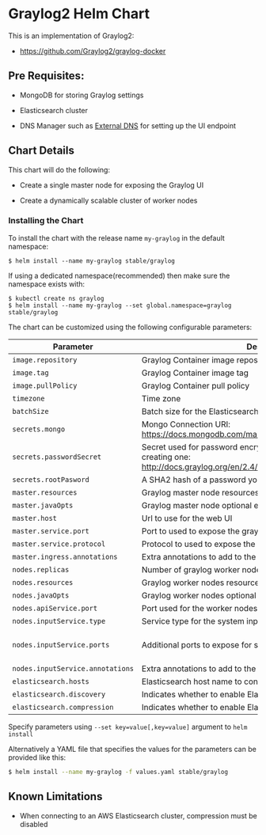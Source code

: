 # Graylog2 Helm Chart

This is an implementation of Graylog2:

 * https://github.com/Graylog2/graylog-docker

## Pre Requisites:

* MongoDB for storing Graylog settings

* Elasticsearch cluster

* DNS Manager such as [External DNS](https://github.com/kubernetes-incubator/external-dns) for setting up the UI endpoint

## Chart Details

This chart will do the following:

* Create a single master node for exposing the Graylog UI

* Create a dynamically scalable cluster of worker nodes

### Installing the Chart

To install the chart with the release name `my-graylog` in the default
namespace:

```
$ helm install --name my-graylog stable/graylog
```

If using a dedicated namespace(recommended) then make sure the namespace exists with:

```
$ kubectl create ns graylog
$ helm install --name my-graylog --set global.namespace=graylog stable/graylog
```

The chart can be customized using the following configurable parameters:

| Parameter                        | Description                                                                                                     | Default                                                    |
| -------------------------------- | --------------------------------------------------------------------------------------------------------------- | ---------------------------------------------------------- |
| `image.repository`               | Graylog Container image repository                                                                              | `graylog/graylog`                                          |
| `image.tag`                      | Graylog Container image tag                                                                                     | `2.4.5-1`                                                  |
| `image.pullPolicy`               | Graylog Container pull policy                                                                                   | `IfNotPresent`                                             |
| `timezone`                       | Time zone                                                                                                       | `UTC`                                                      |
| `batchSize`                      | Batch size for the Elasticsearch output                                                                         | `5000`                                                     |
| `secrets.mongo`                  | Mongo Connection URI: https://docs.mongodb.com/manual/reference/connection-string/                              | `3`                                                        |
| `secrets.passwordSecret`         | Secret used for password encryption and salting. See here for creating one: http://docs.graylog.org/en/2.4/pages/installation/manual_setup.html                                                    | `{}`                                                       |
| `secrets.rootPasword`            | A SHA2 hash of a password you will use for your initial login                                                   | `{}`                                                       |
| `master.resources`               | Graylog master node resources requests and limits                                                               | `{}`                                                       |
| `master.javaOpts`                | Graylog master node optional extra system properties                                                            | `{}`                                                       |
| `master.host`                    | Url to use for the web UI                                                                                       | `graylog.example.com`                                      |
| `master.service.port`            | Port to used to expose the graylog UI                                                                           | `9000`                                                     |
| `master.service.protocol`        | Protocol to used to expose the graylog UI                                                                       | `TCP`                                                      |
| `master.ingress.annotations`     | Extra annotations to add to the graylog UI ingress object                                                       | `{}`                                                       |
| `nodes.replicas`                 | Number of graylog worker nodes                                                                                  | `3`                                                        |
| `nodes.resources`                | Graylog worker nodes resources requests and limits                                                              | `{}`                                                       |
| `nodes.javaOpts`                 | Graylog worker nodes optional extra system properties                                                           | `{}`                                                       |
| `nodes.apiService.port`          | Port used for the worker nodes api                                                                              | `1337`                                                     |
| `nodes.inputService.type`        | Service type for the system inputs (For example GELF input)                                                     | `LoadBalancer`                                             |
| `nodes.inputService.ports`       | Additional ports to expose for system inputs                                                                    | `{ name: gelf, containerPort: 12201, protocol: TCP}`       |
| `nodes.inputService.annotations` | Extra annotations to add to the system inputs service                                                           | `{}`                                                       |
| `elasticsearch.hosts`            | Elasticsearch host name to connect to                                                                           | `elasticsearch`                                            |
| `elasticsearch.discovery`        | Indicates whether to enable Elasticsearch dicovery                                                              | `true`                                                     |
| `elasticsearch.compression`      | Indicates whether to enable Elasticsearch compression                                                           | `true`                                                     |

Specify parameters using `--set key=value[,key=value]` argument to `helm install`

Alternatively a YAML file that specifies the values for the parameters can be provided like this:

```bash
$ helm install --name my-graylog -f values.yaml stable/graylog
```

## Known Limitations

* When connecting to an AWS Elasticsearch cluster, compression must be disabled